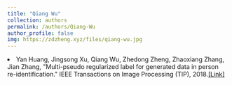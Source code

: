 ```yaml
---
title: "Qiang Wu"
collection: authors
permalink: /authors/Qiang-Wu
author_profile: false
img: https://zdzheng.xyz/files/qiang-wu.jpg
---
```

 <li> Yan Huang,  Jingsong Xu,  Qiang Wu,  Zhedong Zheng,  Zhaoxiang Zhang,  Jian Zhang, &quot;Multi-pseudo regularized label for generated data in person re-identification.&quot; IEEE Transactions on Image Processing (TIP), 2018.<a href='https://zdzheng.xyz/publication/Multi-ps2018'>[Link]</a> </li>